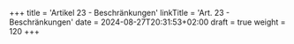 +++
title = 'Artikel 23 - Beschränkungen'
linkTitle = 'Art. 23 - Beschränkungen'
date = 2024-08-27T20:31:53+02:00
draft = true
weight = 120
+++
